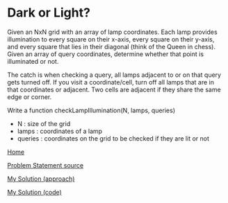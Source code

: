 # Dark or Light?
Given an NxN grid with an array of lamp coordinates. Each lamp provides illumination to every square on their x-axis, every square on their y-axis, and every square that lies in their diagonal (think of the Queen in chess). Given an array of query coordinates, determine whether that point is illuminated or not.

The catch is when checking a query, all lamps adjacent to or on that query gets turned off. If you visit a coordinate/cell, turn off all lamps that are in that coordinates or adjacent. Two cells are adjacent if they share the same edge or corner.

Write a function checkLampIllumination(N, lamps, queries)
* N : size of the grid
* lamps : coordinates of a lamp
* queries : coordinates on the grid to be checked if they are lit or not

 
 [Home](../README.md)

 [Problem Statement source](https://stackoverflow.com/questions/52361148/finding-coordinates-on-a-grid-2d-array)

 [My Solution (approach)](../approaches/Dark_or_Light_approach.md)
 
 [My Solution (code)](../solutions/Dark_or_Light.cpp)
